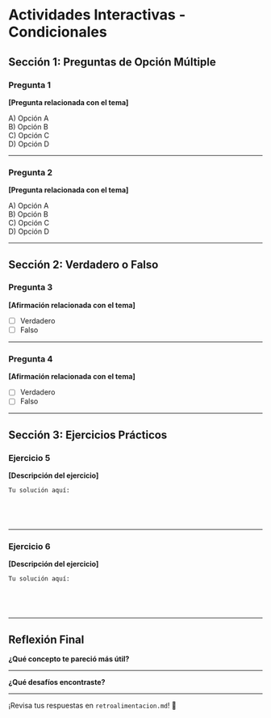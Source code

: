 # Actividades Interactivas - Condicionales

## Sección 1: Preguntas de Opción Múltiple

### Pregunta 1
**[Pregunta relacionada con el tema]**

A) Opción A  
B) Opción B  
C) Opción C  
D) Opción D  

---

### Pregunta 2
**[Pregunta relacionada con el tema]**

A) Opción A  
B) Opción B  
C) Opción C  
D) Opción D  

---

## Sección 2: Verdadero o Falso

### Pregunta 3
**[Afirmación relacionada con el tema]**

- [ ] Verdadero
- [ ] Falso

---

### Pregunta 4
**[Afirmación relacionada con el tema]**

- [ ] Verdadero
- [ ] Falso

---

## Sección 3: Ejercicios Prácticos

### Ejercicio 5
**[Descripción del ejercicio]**

```
Tu solución aquí:





```

---

### Ejercicio 6
**[Descripción del ejercicio]**

```
Tu solución aquí:





```

---

## Reflexión Final

**¿Qué concepto te pareció más útil?**
_______________________________________________

**¿Qué desafíos encontraste?**
_______________________________________________

¡Revisa tus respuestas en `retroalimentacion.md`! 🎉
